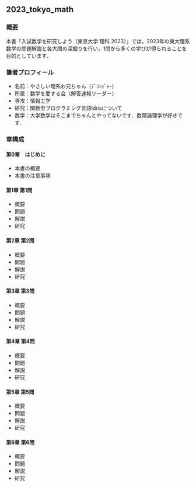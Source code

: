 ## 2023_tokyo_math
### 概要
本書「入試数学を研究しよう（東京大学 理科 2023）」では，2023年の東大理系数学の問題解説と各大問の深掘りを行い，1問から多くの学びが得られることを目的としています．
### 筆者プロフィール
- 名前：やさしい理系お兄ちゃん（ﾃﾞﾘﾝｼﾞｬｰ）
- 所属：数学を愛する会（解答速報リーダー）
- 専攻：情報工学
- 研究：関数型プログラミング言語Idrisについて
- 数学：大学数学はそこまでちゃんとやってないです．数理論理学が好きです．
### 章構成
#### 第0章　はじめに
- 本書の概要
- 本書の注意事項
#### 第1章 第1問
- 概要
- 問題
- 解説
- 研究
#### 第2章 第2問
- 概要
- 問題
- 解説
- 研究
#### 第3章 第3問
- 概要
- 問題
- 解説
- 研究
#### 第4章 第4問
- 概要
- 問題
- 解説
- 研究
#### 第5章 第5問
- 概要
- 問題
- 解説
- 研究
#### 第6章 第6問
- 概要
- 問題
- 解説
- 研究